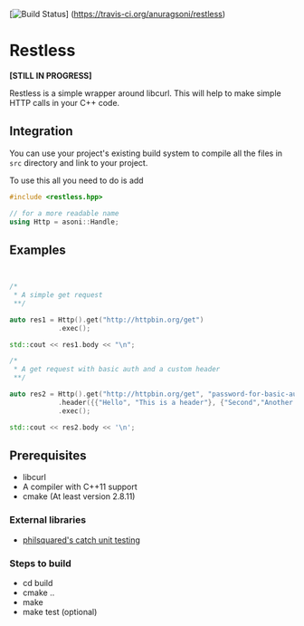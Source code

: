 [![Build Status](https://travis-ci.org/anuragsoni/restless.svg?branch=master)] (https://travis-ci.org/anuragsoni/restless)

# Restless
**[STILL IN PROGRESS]**

Restless is a simple wrapper around libcurl.
This will help to make simple HTTP calls in your C++
code.


## Integration

You can use your project's existing build system to compile
all the files in `src` directory and link to your project.

To use this all you need to do is add

```cpp
#include <restless.hpp>

// for a more readable name
using Http = asoni::Handle;
```

## Examples

```cpp


/*
 * A simple get request
 **/

auto res1 = Http().get("http://httpbin.org/get")
            .exec();

std::cout << res1.body << "\n";

/*
 * A get request with basic auth and a custom header
 **/

auto res2 = Http().get("http://httpbin.org/get", "password-for-basic-auth")
            .header({{"Hello", "This is a header"}, {"Second","Another header"}})
            .exec();

std::cout << res2.body << '\n';

```


## Prerequisites
* libcurl
* A compiler with C++11 support
* cmake (At least version 2.8.11)

### External libraries
* [philsquared's catch unit testing](https://github.com/philsquared/Catch)

### Steps to build
* cd build
* cmake ..
* make
* make test (optional)
